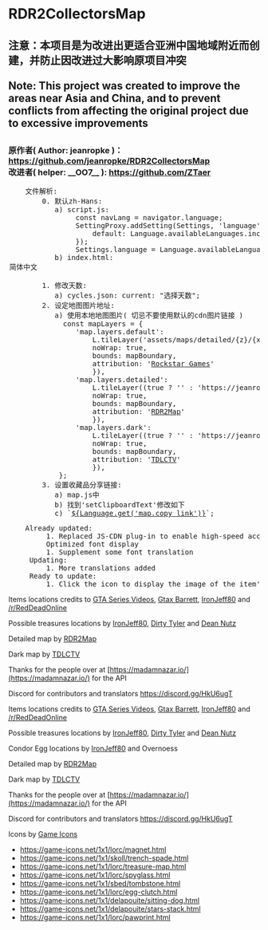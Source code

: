 # RDR2CollectorsMap
<h2>
注意：本项目是为改进出更适合亚洲中国地域附近而创建，并防止因改进过大影响原项目冲突<br/><br/>
Note: This project was created to improve the areas near Asia and China, and to prevent conflicts from affecting the original project due to excessive improvements
<h2>
<h3>
    原作者( Author: jeanropke )：<a href="https://github.com/jeanropke/RDR2CollectorsMap">https://github.com/jeanropke/RDR2CollectorsMap</a><br/>
    改进者( helper: __OO7__ ): <a href="https://github.com/ZTaer" >https://github.com/ZTaer</a>
</h3>
<pre>
    文件解析:
        0. 默认zh-Hans: 
           a) script.js: 
                const navLang = navigator.language;
                SettingProxy.addSetting(Settings, 'language', {
                    default: Language.availableLanguages.includes(navLang) ? navLang : 'zh-Hans',
                });
                Settings.language = Language.availableLanguages.includes(Settings.language) ? Settings.language : 'zh-Hans';
           b) index.html: <option value="zh-Hans" selected >简体中文</option>
        1. 修改天数:
           a) cycles.json: current: "选择天数";
        2. 设定地图图片地址:
           a) 使用本地地图图片( 切忌不要使用默认的cdn图片链接 )
             const mapLayers = {
                'map.layers.default':
                    L.tileLayer('assets/maps/detailed/{z}/{x}_{y}.jpg', {
                    noWrap: true,
                    bounds: mapBoundary,
                    attribution: '<a href="https://www.rockstargames.com/" target="_blank">Rockstar Games</a>'
                    }),
                'map.layers.detailed':
                    L.tileLayer((true ? '' : 'https://jeanropke.b-cdn.net/') + 'assets/maps/detailed/{z}/{x}_{y}.jpg', {
                    noWrap: true,
                    bounds: mapBoundary,
                    attribution: '<a href="https://rdr2map.com/" target="_blank">RDR2Map</a>'
                    }),
                'map.layers.dark':
                    L.tileLayer((true ? '' : 'https://jeanropke.b-cdn.net/') + 'assets/maps/darkmode/{z}/{x}_{y}.jpg', {
                    noWrap: true,
                    bounds: mapBoundary,
                    attribution: '<a href="https://github.com/TDLCTV" target="_blank">TDLCTV</a>'
                    }),
            };
        3. 设置收藏品分享链接:
           a) map.js中
           b) 找到'setClipboardText'修改如下
           c) `<a href="javascript:void(0)" onclick="setClipboardText('https://map.sosee.org/?m=${marker.text}')">${Language.get('map.copy_link')}</a>`;
</pre>
<pre>
    Already updated:
         1. Replaced JS-CDN plug-in to enable high-speed access in Asia
         Optimized font display
         1. Supplement some font translation
     Updating:
         1. More translations added
     Ready to update:
         1. Click the icon to display the image of the item's location in the game
</pre>

Items locations credits to [GTA Series Videos](https://www.youtube.com/user/GTASeriesVideos), [Gtax Barrett](https://twitter.com/gtaxbarrett), [IronJeff80](https://github.com/IronJeff80) and [/r/RedDeadOnline](https://www.reddit.com/r/RedDeadOnline)

Possible treasures locations by [IronJeff80](https://github.com/IronJeff80), [Dirty Tyler](https://www.youtube.com/channel/UC3LdKFizyou1RfkkmDUUVsg) and [Dean Nutz](https://www.youtube.com/channel/UCBSYrZQsPndOm-zckXNUItw)

Detailed map by [RDR2Map](https://rdr2map.com/)

Dark map by [TDLCTV](https://github.com/TDLCTV)

Thanks for the people over at [https://madamnazar.io/](https://madamnazar.io/) for the API 

Discord for contributors and translators https://discord.gg/HkU6ugT

Items locations credits to [GTA Series Videos](https://www.youtube.com/user/GTASeriesVideos), [Gtax Barrett](https://twitter.com/gtaxbarrett), [IronJeff80](https://github.com/IronJeff80) and [/r/RedDeadOnline](https://www.reddit.com/r/RedDeadOnline)

Possible treasures locations by [IronJeff80](https://github.com/IronJeff80), [Dirty Tyler](https://www.youtube.com/channel/UC3LdKFizyou1RfkkmDUUVsg) and [Dean Nutz](https://www.youtube.com/channel/UCBSYrZQsPndOm-zckXNUItw)

Condor Egg locations by [IronJeff80](https://github.com/IronJeff80) and Overnoess

Detailed map by [RDR2Map](https://rdr2map.com/)

Dark map by [TDLCTV](https://github.com/TDLCTV)

Thanks for the people over at [https://madamnazar.io/](https://madamnazar.io/) for the API 

Discord for contributors and translators https://discord.gg/HkU6ugT


Icons by [Game Icons](https://game-icons.net/)
* https://game-icons.net/1x1/lorc/magnet.html
* https://game-icons.net/1x1/skoll/trench-spade.html
* https://game-icons.net/1x1/lorc/treasure-map.html
* https://game-icons.net/1x1/lorc/spyglass.html
* https://game-icons.net/1x1/sbed/tombstone.html
* https://game-icons.net/1x1/lorc/egg-clutch.html
* https://game-icons.net/1x1/delapouite/sitting-dog.html
* https://game-icons.net/1x1/delapouite/stars-stack.html
* https://game-icons.net/1x1/lorc/pawprint.html
